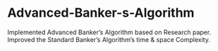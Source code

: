 # Advanced-Banker-s-Algorithm
Implemented Advanced Banker’s Algorithm based on Research paper. 
Improved the Standard Banker’s Algorithm’s time & space Complexity.
